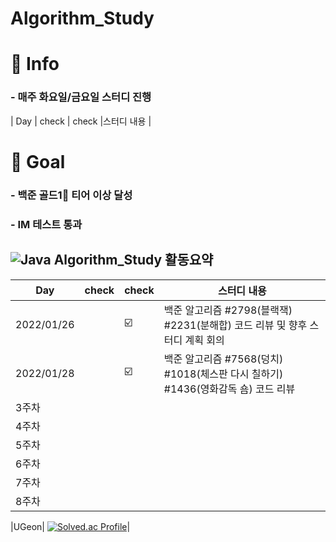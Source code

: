 # Algorithm_Study
# 💫 Info
###    - 매주 화요일/금요일 스터디 진행
| Day | check | check |스터디 내용 |
# 💫 Goal
###    - 백준 골드1🥇 티어 이상 달성 
###    - IM 테스트 통과

##  ![Java](https://img.shields.io/badge/Java-007396.svg?&style=for-the-badge&logo=Java&logoColor=white) Algorithm_Study 활동요약

| Day | check | check |스터디 내용 |
| ------ | -- | -- |----------- |
| 2022/01/26 |  | ☑️ | 백준 알고리즘 #2798(블랙잭) #2231(분해합) 코드 리뷰 및 향후 스터디 계획 회의 |
| 2022/01/28 |  | ☑️ | 백준 알고리즘 #7568(덩치) #1018(체스판 다시 칠하기) #1436(영화감독 숌) 코드 리뷰 |
| 3주차 |  |  |  |
| 4주차 |  |  |  |
| 5주차 |  |  |  |
| 6주차 |  |  |  |
| 7주차 |  |  |  |
| 8주차 |  |  |  |

|UGeon| [![Solved.ac Profile](http://mazassumnida.wtf/api/mini/generate_badge?boj=dnrjs8185)](https://solved.ac/dnrjs8185)|
   
